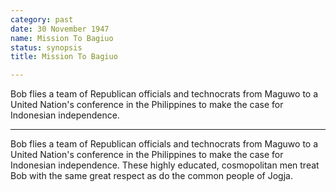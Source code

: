 ```yaml
---
category: past
date: 30 November 1947
name: Mission To Bagiuo
status: synopsis
title: Mission To Bagiuo

---
```

Bob flies a team of Republican officials and technocrats from Maguwo to a United Nation's conference in the Philippines to make the case for Indonesian independence. 

------

Bob flies a team of
Republican officials and technocrats from Maguwo to a United Nation's
conference in the Philippines to make the case for Indonesian
independence. These highly educated, cosmopolitan men treat Bob with the
same great respect as do the common people of Jogja.

